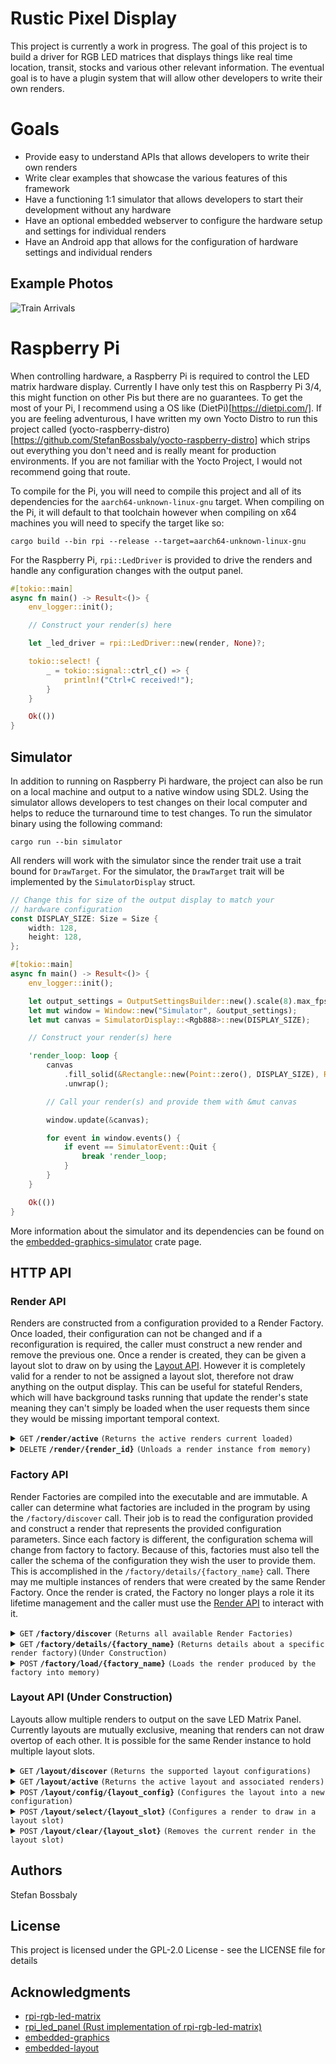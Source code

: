 # Rustic Pixel Display

This project is currently a work in progress. The goal of this project is to build a driver for
RGB LED matrices that displays things like real time location, transit, stocks and various other
relevant information. The eventual goal is to have a plugin system that will allow other developers
to write their own renders.

# Goals

- Provide easy to understand APIs that allows developers to write their own renders
- Write clear examples that showcase the various features of this framework
- Have a functioning 1:1 simulator that allows developers to start their development without any hardware
- Have an optional embedded webserver to configure the hardware setup and settings for individual renders
- Have an Android app that allows for the configuration of hardware settings and individual renders

## Example Photos

![Train Arrivals](https://media.githubusercontent.com/media/StefanBossbaly/rustic-pixel-display/master/assets/train_arrivals.jpg)

# Raspberry Pi

When controlling hardware, a Raspberry Pi is required to control the LED matrix hardware display. Currently
I have only test this on Raspberry Pi 3/4, this might function on other Pis but there are no guarantees. To
get the most of your Pi, I recommend using a OS like (DietPi)[https://dietpi.com/]. If you are feeling adventurous,
I have written my own Yocto Distro to run this project called (yocto-raspberry-distro)[https://github.com/StefanBossbaly/yocto-raspberry-distro]
which strips out everything you don't need and is really meant for production environments. If you are not familiar
with the Yocto Project, I would not recommend going that route.

To compile for the Pi, you will need to compile this project and all of its dependencies for the `aarch64-unknown-linux-gnu`
target. When compiling on the Pi, it will default to that toolchain however when compiling on x64 machines you will
need to specify the target like so:

`cargo build --bin rpi --release --target=aarch64-unknown-linux-gnu`

For the Raspberry Pi, `rpi::LedDriver` is provided to drive the renders and handle any configuration changes with the
output panel.

```rust
#[tokio::main]
async fn main() -> Result<()> {
    env_logger::init();

    // Construct your render(s) here

    let _led_driver = rpi::LedDriver::new(render, None)?;

    tokio::select! {
        _ = tokio::signal::ctrl_c() => {
            println!("Ctrl+C received!");
        }
    }

    Ok(())
}
```

## Simulator

In addition to running on Raspberry Pi hardware, the project can also be run on a local machine and output
to a native window using SDL2. Using the simulator allows developers to test changes on their local computer
and helps to reduce the turnaround time to test changes. To run the simulator binary using the following command:

`cargo run --bin simulator`

All renders will work with the simulator since the render trait use a trait bound for `DrawTarget`. For the simulator,
the `DrawTarget` trait will be implemented by the `SimulatorDisplay` struct.

```rust
// Change this for size of the output display to match your
// hardware configuration
const DISPLAY_SIZE: Size = Size {
    width: 128,
    height: 128,
};

#[tokio::main]
async fn main() -> Result<()> {
    env_logger::init();

    let output_settings = OutputSettingsBuilder::new().scale(8).max_fps(60).build();
    let mut window = Window::new("Simulator", &output_settings);
    let mut canvas = SimulatorDisplay::<Rgb888>::new(DISPLAY_SIZE);

    // Construct your render(s) here

    'render_loop: loop {
        canvas
            .fill_solid(&Rectangle::new(Point::zero(), DISPLAY_SIZE), Rgb888::BLACK)
            .unwrap();

        // Call your render(s) and provide them with &mut canvas

        window.update(&canvas);

        for event in window.events() {
            if event == SimulatorEvent::Quit {
                break 'render_loop;
            }
        }
    }

    Ok(())
}
```

More information about the simulator and its dependencies can be found on the [embedded-graphics-simulator](https://crates.io/crates/embedded-graphics-simulator)
crate page.

## HTTP API

### Render API

Renders are constructed from a configuration provided to a Render Factory. Once loaded, their configuration can not be changed and
if a reconfiguration is required, the caller must construct a new render and remove the previous one. Once a render is created,
they can be given a layout slot to draw on by using the [Layout API](#layout-api). However it is completely valid for a render to
not be assigned a layout slot, therefore not draw anything on the output display. This can be useful for stateful Renders, which
will have background tasks running that update the render's state meaning they can't simply be loaded when the user requests them
since they would be missing important temporal context.

<details>
  <summary><code>GET</code> <code><b>/render/active</b></code> <code>(Returns the active renders current loaded)</code></summary>

##### Overview

Returns a list of loaded renders. These renders were successfully constructed via the `/factory/load/{factory_name}` endpoint and are
considered active. Active means that the render may have background thread/tasks running that can be used to keep track of the render
state, refresh backend API, etc. An active render might may or may not be currently displaying on the canvas.

##### Parameters

> None

##### Request Body

> None

##### Responses

> | http code | content-type       | response  |
> | --------- | ------------------ | --------- |
> | `200`     | `application/json` | See Below |

##### Response Body

> ```json
> [
>   {
>     "id": "UUID Serialize String",
>     "factory_name": "String",
>     "layout_slot": null or int
>   },
>   ...
> ]
> ```

##### Example cURL

> ```bash
>  curl -X GET http://localhost:8080/render/active
> ```

</details>

<details>
  <summary><code>DELETE</code> <code><b>/render/{render_id}</b></code> <code>(Unloads a render instance from memory)</code></summary>

##### Overview

Unloads and removes a render instance from the display (if applicable). Unloading a render instance will stop all background
threads/tasks and remove it from the layout. This operation is final, once a render is unloaded it must be recreated by providing
the same configuration to the `RenderFactory` that was used to create it.

##### Parameters

> | name        | type     | data type | description                                        |
> | ----------- | -------- | --------- | -------------------------------------------------- |
> | `render_id` | required | string    | The unique id provided when the render was created |

##### Request Body

> None

##### Responses

> | http code | content-type | response |
> | --------- | ------------ | -------- |
> | `204`     | None         | None     |
> | `404`     | None         | None     |

##### Example cURL

> ```bash
>  curl -X DELETE http://localhost:8080/render/{render_id}
> ```

</details>

### Factory API

Render Factories are compiled into the executable and are immutable. A caller can determine what factories are included in the program
by using the `/factory/discover` call. Their job is to read the configuration provided and construct a render that represents the
provided configuration parameters. Since each factory is different, the configuration schema will change from factory to factory. Because
of this, factories must also tell the caller the schema of the configuration they wish the user to provide them. This is accomplished in
the `/factory/details/{factory_name}` call. There may me multiple instances of renders that were created by the same Render Factory. Once
the render is crated, the Factory no longer plays a role it its lifetime management and the caller must use the [Render API](#render-api)
to interact with it.

<details>
  <summary><code>GET</code> <code><b>/factory/discover</b></code> <code>(Returns all available Render Factories)</code></summary>

##### Overview

Returns a list of RenderFactories that are served by this HTTP instance. Factories are compiled into the software executable and can not
be added after the compilation of the program.

##### Parameters

> None

##### Request Body

> None

##### Responses

> | http code | content-type       | response  |
> | --------- | ------------------ | --------- |
> | `200`     | `application/json` | See Below |

##### Response Body

> ```json
> [
>   {
>     "name": "String",
>     "description": "String",
>   },
>   ...
> ]
> ```

##### Example cURL

> ```bash
>  curl -X GET http://localhost:8080/factory/discover
> ```

</details>

<details>
  <summary><code>GET</code> <code><b>/factory/details/{factory_name}</b></code> <code>(Returns details about a specific render factory)(Under Construction)</code></summary>

##### Overview

Returns a list of details about a specific render factory. The returned object will contain the Render Factory's configuration schema.

##### Parameters

> None

##### Request Body

> None

##### Responses

> | http code | content-type       | response  |
> | --------- | ------------------ | --------- |
> | `200`     | `application/json` | See Below |
> | `404`     | None               | None      |

##### Response Body

> ```json
> [
>   {
>     "name": "String",
>     "description": "String",
>   },
>   ...
> ]
> ```

##### Example cURL

> ```bash
>  curl -X GET http://localhost:8080/factory/details/{factory_name}
> ```

</details>

<details>
  <summary><code>POST</code> <code><b>/factory/load/{factory_name}</b></code> <code>(Loads the render produced by the factory into memory)</code></summary>

##### Overview

Attempts to create a `Render` instance using the provided `RenderFactory`. The configuration must match the schema returned in the
`/factory/details/{factory_name}` endpoint. Once created, the `Render` must be referenced by using the UUID returned by this
function.

##### Parameters

> | name           | type     | data type | description                                                       |
> | -------------- | -------- | --------- | ----------------------------------------------------------------- |
> | `factory_name` | required | string    | The name of the factory described in the `/factory/discover` call |

##### Request Body

> Must be a serialized JSON object that matches the JSON schema specified by `/factory/details/{factory_name}` endpoint.
> The `RenderFactory` will parse it and attempt to build the associated render. This operation can fail and the `RenderFactory`
> will attempt to give a detailed error message so that the caller can attempt to fix the configuration.

##### Responses

> | http code | content-type       | response                                                        |
> | --------- | ------------------ | --------------------------------------------------------------- |
> | `200`     | `application/json` | `{id: "Serialized UUID of created Render instance"}`            |
> | `400`     | `application/json` | `{"description":"Render was not loaded","cause":"Bad Request"}` |
> | `404`     | None               | None                                                            |

##### Example cURL

> ```bash
>  curl -X POST -H "Content-Type: application/json" --data '{"station": "Downingtown"}' http://localhost:8080/factory/load/{render_name}
> ```

</details>

### Layout API (Under Construction)

Layouts allow multiple renders to output on the save LED Matrix Panel. Currently layouts are mutually exclusive, meaning that renders
can not draw overtop of each other. It is possible for the same Render instance to hold multiple layout slots.

<details>
  <summary><code>GET</code> <code><b>/layout/discover</b></code> <code>(Returns the supported layout configurations)</code></summary>

##### Overview

Returns a list of layout configurations that are supported by this instance.

##### Parameters

> None

##### Request Body

> None

##### Responses

> | http code | content-type       | response  |
> | --------- | ------------------ | --------- |
> | `200`     | `application/json` | See Below |

##### Response Body

> ```json
> [
>   {
>     name: "String",
>     items: integer,
>   }
> ]
> ```

##### Example cURL

> ```bash
>  curl -X GET http://localhost:8080/layout/discover
> ```

</details>

<details>
  <summary><code>GET</code> <code><b>/layout/active</b></code> <code>(Returns the active layout and associated renders)</code></summary>

##### Overview

Returns the active layout and which render (if any) is occupying each layout slot.

##### Parameters

> None

##### Request Body

> None

##### Responses

> | http code | content-type       | response  |
> | --------- | ------------------ | --------- |
> | `200`     | `application/json` | See Below |

##### Response Body

> ```json
> {
>   "name": "String",
>   "slots": [
>     {
>       "id": "UUID Serialize String",
>       "factory_name": "String"
>     },
>     {
>       "id": "UUID Serialize String",
>       "factory_name": "String"
>     },
>     null,
>     null
>   ]
> }
> ```

##### Example cURL

> ```bash
>  curl -X GET http://localhost:8080/layout/active
> ```

</details>

<details>
  <summary><code>POST</code> <code><b>/layout/config/{layout_config}</b></code> <code>(Configures the layout into a new configuration)</code></summary>
</details>

<details>
  <summary><code>POST</code> <code><b>/layout/select/{layout_slot}</b></code> <code>(Configures a render to draw in a layout slot)</code></summary>
</details>

<details>
  <summary><code>POST</code> <code><b>/layout/clear/{layout_slot}</b></code> <code>(Removes the current render in the layout slot)</code></summary>
</details>

## Authors

Stefan Bossbaly

## License

This project is licensed under the GPL-2.0 License - see the LICENSE file for details

## Acknowledgments

- [rpi-rgb-led-matrix](https://github.com/hzeller/rpi-rgb-led-matrix)
- [rpi_led_panel (Rust implementation of rpi-rgb-led-matrix)](https://github.com/EmbersArc/rpi_led_panel)
- [embedded-graphics](https://github.com/embedded-graphics/embedded-graphics)
- [embedded-layout](https://github.com/bugadani/embedded-layout)
